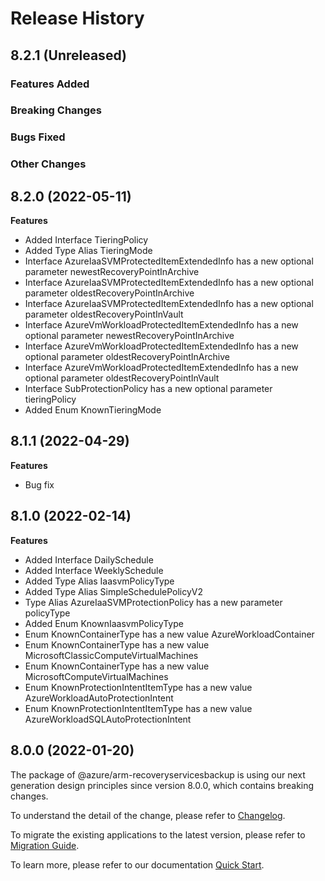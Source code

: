# Release History

## 8.2.1 (Unreleased)

### Features Added

### Breaking Changes

### Bugs Fixed

### Other Changes

## 8.2.0 (2022-05-11)
    
**Features**

  - Added Interface TieringPolicy
  - Added Type Alias TieringMode
  - Interface AzureIaaSVMProtectedItemExtendedInfo has a new optional parameter newestRecoveryPointInArchive
  - Interface AzureIaaSVMProtectedItemExtendedInfo has a new optional parameter oldestRecoveryPointInArchive
  - Interface AzureIaaSVMProtectedItemExtendedInfo has a new optional parameter oldestRecoveryPointInVault
  - Interface AzureVmWorkloadProtectedItemExtendedInfo has a new optional parameter newestRecoveryPointInArchive
  - Interface AzureVmWorkloadProtectedItemExtendedInfo has a new optional parameter oldestRecoveryPointInArchive
  - Interface AzureVmWorkloadProtectedItemExtendedInfo has a new optional parameter oldestRecoveryPointInVault
  - Interface SubProtectionPolicy has a new optional parameter tieringPolicy
  - Added Enum KnownTieringMode
    
## 8.1.1 (2022-04-29)

**Features**

  - Bug fix
    
## 8.1.0 (2022-02-14)
    
**Features**

  - Added Interface DailySchedule
  - Added Interface WeeklySchedule
  - Added Type Alias IaasvmPolicyType
  - Added Type Alias SimpleSchedulePolicyV2
  - Type Alias AzureIaaSVMProtectionPolicy has a new parameter policyType
  - Added Enum KnownIaasvmPolicyType
  - Enum KnownContainerType has a new value AzureWorkloadContainer
  - Enum KnownContainerType has a new value MicrosoftClassicComputeVirtualMachines
  - Enum KnownContainerType has a new value MicrosoftComputeVirtualMachines
  - Enum KnownProtectionIntentItemType has a new value AzureWorkloadAutoProtectionIntent
  - Enum KnownProtectionIntentItemType has a new value AzureWorkloadSQLAutoProtectionIntent
    
    
## 8.0.0 (2022-01-20)

The package of @azure/arm-recoveryservicesbackup is using our next generation design principles since version 8.0.0, which contains breaking changes.

To understand the detail of the change, please refer to [Changelog](https://aka.ms/js-track2-changelog).

To migrate the existing applications to the latest version, please refer to [Migration Guide](https://aka.ms/js-track2-migration-guide).

To learn more, please refer to our documentation [Quick Start](https://aka.ms/js-track2-quickstart).
